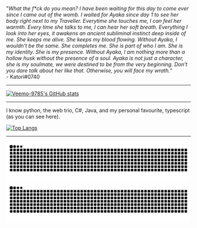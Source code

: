 "*What the f\*ck do you mean? I have been waiting for this day to come ever since I came out of the womb. I waited for Ayaka since day 1 to see her body right next to my Traveller. Everytime she touches me, I can feel her warmth. Every time she talks to me, I can hear her soft breath. Everything I look into her eyes, it awakens an ancient subliminal instinct deep inside of me. She keeps me alive. She keeps my blood flowing. Without Ayaka, I wouldn't be the same. She completes me. She is part of who I am. She is my identity. She is my presence. Without Ayaka, I am nothing more than a hollow husk without the presence of a soul. Ayaka is not just a character, she is my soulmate, we were destined to be from the very beginning. Don't you dare talk about her like that. Otherwise, you will face my wrath.*"
<br>\- Katori#0740
<br><hr>
[![Veemo-9785's GitHub stats](https://github-readme-stats.vercel.app/api?username=Ayaka-Simp)](https://github.com/anuraghazra/github-readme-stats)
<br><hr>
I know python, the web trio, C#, Java, and my personal favourite, typescript (as you can see here).
<!-- <br><hr> -->
[![Top Langs](https://github-readme-stats.vercel.app/api/top-langs/?username=Ayaka-Simp)](https://github.com/anuraghazra/github-readme-stats)
<br><hr>
![github contribution grid snake animation](https://raw.githubusercontent.com/Ayaka-Simp/Ayaka-Simp/output/github-contribution-grid-snake-dark.svg#gh-dark-mode-only)![github contribution grid snake animation](https://raw.githubusercontent.com/Ayaka-Simp/Ayaka-Simp/output/github-contribution-grid-snake.svg#gh-light-mode-only)
